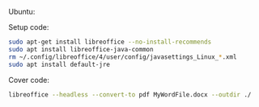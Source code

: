 Ubuntu:

Setup code:

```bash
sudo apt-get install libreoffice --no-install-recommends
sudo apt install libreoffice-java-common
rm ~/.config/libreoffice/4/user/config/javasettings_Linux_*.xml
sudo apt install default-jre
```

Cover code:
```bash
libreoffice --headless --convert-to pdf MyWordFile.docx --outdir ./
```
